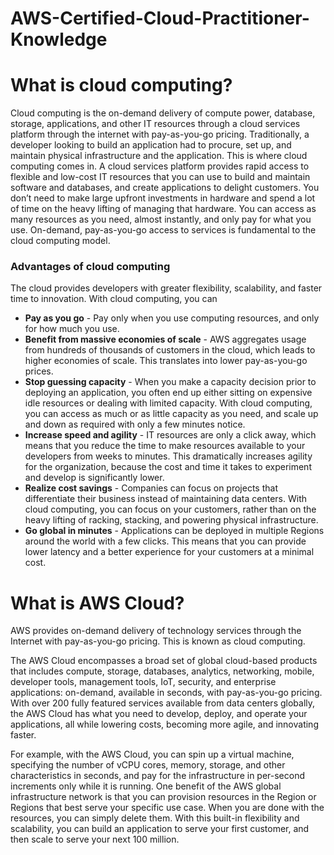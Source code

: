 # AWS-Certified-Cloud-Practitioner-Knowledge


<h1>
    What is cloud computing?
</h1>
<p>Cloud computing is the on-demand delivery of compute power, database, storage, applications, and other IT resources through a cloud services platform through the internet with pay-as-you-go pricing. Traditionally, a developer looking to build an application had to procure, set up, and maintain physical infrastructure and the application. This is where cloud computing comes in.
    A cloud services platform provides rapid access to flexible and low-cost IT resources that you can use to build and maintain software and databases, and create applications to delight customers. You don’t need to make large upfront investments in hardware and spend a lot of time on the heavy lifting of managing that hardware. You can access as many resources as you need, almost instantly, and only pay for what you use. On-demand, pay-as-you-go access to services is fundamental to the cloud computing model.
</p>
<h3> Advantages of cloud computing</h3>
<p>The cloud provides developers with greater flexibility, scalability, and faster time to innovation. With cloud computing, you can</p>
<ul>
<li>
<b>Pay as you go</b> - Pay only when you use computing resources, and only for how much you use.
</li>
<li>
<b>Benefit from massive economies of scale</b> - AWS aggregates usage from hundreds of thousands of customers in the cloud, which leads to higher economies of scale. This translates into lower pay-as-you-go prices.</li>
<li>
<b>Stop guessing capacity</b> - When you make a capacity decision prior to deploying an application, you often end up either sitting on expensive idle resources or dealing with limited capacity. With cloud computing, you can access as much or as little capacity as you need, and scale up and down as required with only a few minutes notice.</li>
<li>
<b>Increase speed and agility</b> - IT resources are only a click away, which means that you reduce the time to make resources available to your developers from weeks to minutes. This dramatically increases agility for the organization, because the cost and time it takes to experiment and develop is significantly lower.</li>
<li>
<b>Realize cost savings</b> - Companies can focus on projects that differentiate their business instead of maintaining data centers. With cloud computing, you can focus on your customers, rather than on the heavy lifting of racking, stacking, and powering physical infrastructure.</li>
<li>
<b>Go global in minutes</b> - Applications can be deployed in multiple Regions around the world with a few clicks. This means that you can provide lower latency and a better experience for your customers at a minimal cost.</li>
</ul>
<h1>
    What is AWS Cloud?
</h1>
<p>AWS provides on-demand delivery of technology services through the Internet with pay-as-you-go pricing. This is known as cloud computing.</p>
<p>The AWS Cloud encompasses a broad set of global cloud-based products that includes compute, storage, databases, analytics, networking, mobile, developer tools, management tools, IoT, security, and enterprise applications: on-demand, available in seconds, with pay-as-you-go pricing. With over 200 fully featured services available from data centers globally, the AWS Cloud has what you need to develop, deploy, and operate your applications, all while lowering costs, becoming more agile, and innovating faster.</p>
<p>For example, with the AWS Cloud, you can spin up a virtual machine, specifying the number of vCPU cores, memory, storage, and other characteristics in seconds, and pay for the infrastructure in per-second increments only while it is running. One benefit of the AWS global infrastructure network is that you can provision resources in the Region or Regions that best serve your specific use case. When you are done with the resources, you can simply delete them. With this built-in flexibility and scalability, you can build an application to serve your first customer, and then scale to serve your next 100 million.</p>
